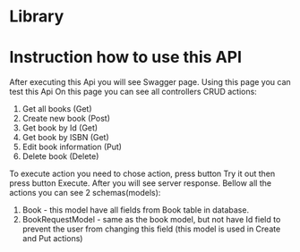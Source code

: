 # Library
# Instruction how to use this API
After executing this Api you will see Swagger page. Using this page you can test this Api 
On this page you can see all controllers CRUD actions:
1) Get all books (Get)
2) Create new book (Post)
3) Get book by Id (Get)
4) Get book by ISBN (Get)
5) Edit book information (Put)
6) Delete book (Delete)
   
To execute action you need to chose action, press button Try it out then press button Execute.
After you will see server response.
Bellow all the actions you can see 2 schemas(models):
1) Book - this model have all fields from Book table in database.
2) BookRequestModel - same as the book model, but not have Id field to prevent the user from changing this field
(this model is used in Create and Put actions)
